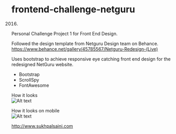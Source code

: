 # frontend-challenge-netguru

2016.

Personal Challenge Project 1 for Front End Design.

Followed the design template from Netguru Design team on Behance. https://www.behance.net/gallery/45785567/Netguru-Redesign-(Live)

Uses bootstrap to achieve responsive eye catching front end design for the redesigned NetGuru website. <br />
- Bootstrap <br />
- ScrollSpy <br />
- FontAwesome <br />

How it looks<br />
![Alt text](/screenshots/screenshot-full.png?raw=true)

How it looks on mobile<br />
![Alt text](/screenshots/screenshot-mobile.png?raw=true)

http://www.sukhpalsaini.com

